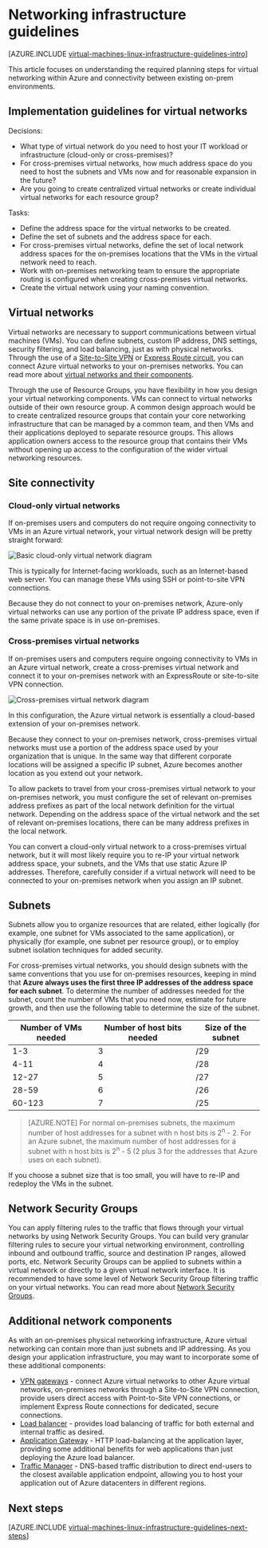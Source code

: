 <properties
	pageTitle="Networking Infrastructure Guidelines | Azure"
	description="Learn about the key design and implementation guidelines for deploying virtual networking in Azure infrastructure services."
	documentationCenter=""
	services="virtual-machines-linux"
	authors="iainfoulds"
	manager="timlt"
	editor=""
	tags="azure-resource-manager"/>

<tags
	ms.service="virtual-machines-linux"
	ms.date="06/22/2016"
	wacn.date=""/>

# Networking infrastructure guidelines

[AZURE.INCLUDE [virtual-machines-linux-infrastructure-guidelines-intro](../includes/virtual-machines-linux-infrastructure-guidelines-intro.md)] 

This article focuses on understanding the required planning steps for virtual networking within Azure and connectivity between existing on-prem environments.


## Implementation guidelines for virtual networks

Decisions:

- What type of virtual network do you need to host your IT workload or infrastructure (cloud-only or cross-premises)?
- For cross-premises virtual networks, how much address space do you need to host the subnets and VMs now and for reasonable expansion in the future?
- Are you going to create centralized virtual networks or create individual virtual networks for each resource group?

Tasks:

- Define the address space for the virtual networks to be created.
- Define the set of subnets and the address space for each.
- For cross-premises virtual networks, define the set of local network address spaces for the on-premises locations that the VMs in the virtual network need to reach.
- Work with on-premises networking team to ensure the appropriate routing is configured when creating cross-premises virtual networks.
- Create the virtual network using your naming convention.


## Virtual networks

Virtual networks are necessary to support communications between virtual machines (VMs). You can define subnets, custom IP address, DNS settings, security filtering, and load balancing, just as with physical networks. Through the use of a [Site-to-Site VPN](/documentation/articles/vpn-gateway-topology/) or [Express Route circuit](/documentation/articles/expressroute-introduction/), you can connect Azure virtual networks to your on-premises networks. You can read more about [virtual networks and their components](/documentation/articles/virtual-networks-overview/).

Through the use of Resource Groups, you have flexibility in how you design your virtual networking components. VMs can connect to virtual networks outside of their own resource group. A common design approach would be to create centralized resource groups that contain your core networking infrastructure that can be managed by a common team, and then VMs and their applications deployed to separate resource groups. This allows application owners access to the resource group that contains their VMs without opening up access to the configuration of the wider virtual networking resources.

## Site connectivity

### Cloud-only virtual networks
If on-premises users and computers do not require ongoing connectivity to VMs in an Azure virtual network, your virtual network design will be pretty straight forward:

![Basic cloud-only virtual network diagram](./media/virtual-machines-common-infrastructure-service-guidelines/vnet01.png)

This is typically for Internet-facing workloads, such as an Internet-based web server. You can manage these VMs using SSH or point-to-site VPN connections.

Because they do not connect to your on-premises network, Azure-only virtual networks can use any portion of the private IP address space, even if the same private space is in use on-premises.


### Cross-premises virtual networks
If on-premises users and computers require ongoing connectivity to VMs in an Azure virtual network, create a cross-premises virtual network and connect it to your on-premises network with an ExpressRoute or site-to-site VPN connection.

![Cross-premises virtual network diagram](./media/virtual-machines-common-infrastructure-service-guidelines/vnet02.png)

In this configuration, the Azure virtual network is essentially a cloud-based extension of your on-premises network.

Because they connect to your on-premises network, cross-premises virtual networks must use a portion of the address space used by your organization that is unique. In the same way that different corporate locations will be assigned a specific IP subnet, Azure becomes another location as you extend out your network.

To allow packets to travel from your cross-premises virtual network to your on-premises network, you must configure the set of relevant on-premises address prefixes as part of the local network definition for the virtual network. Depending on the address space of the virtual network and the set of relevant on-premises locations, there can be many address prefixes in the local network.

You can convert a cloud-only virtual network to a cross-premises virtual network, but it will most likely require you to re-IP your virtual network address space, your subnets, and the VMs that use static Azure IP addresses. Therefore, carefully consider if a virtual network will need to be connected to your on-premises network when you assign an IP subnet.

## Subnets
Subnets allow you to organize resources that are related, either logically (for example, one subnet for VMs associated to the same application), or physically (for example, one subnet per resource group), or to employ subnet isolation techniques for added security.

For cross-premises virtual networks, you should design subnets with the same conventions that you use for on-premises resources, keeping in mind that **Azure always uses the first three IP addresses of the address space for each subnet**. To determine the number of addresses needed for the subnet, count the number of VMs that you need now, estimate for future growth, and then use the following table to determine the size of the subnet.

Number of VMs needed | Number of host bits needed | Size of the subnet
--- | --- | ---
1-3 | 3 | /29
4-11	 | 4 | /28
12-27 | 5 | /27
28-59 | 6 | /26
60-123 | 7 | /25

> [AZURE.NOTE] For normal on-premises subnets, the maximum number of host addresses for a subnet with n host bits is 2<sup>n</sup> - 2. For an Azure subnet, the maximum number of host addresses for a subnet with n host bits is 2<sup>n</sup> - 5 (2 plus 3 for the addresses that Azure uses on each subnet).

If you choose a subnet size that is too small, you will have to re-IP and redeploy the VMs in the subnet.


## Network Security Groups
You can apply filtering rules to the traffic that flows through your virtual networks by using Network Security Groups. You can build very granular filtering rules to secure your virtual networking environment, controlling inbound and outbound traffic, source and destination IP ranges, allowed ports, etc. Network Security Groups can be applied to subnets within a virtual network or directly to a given virtual network interface. It is recommended to have some level of Network Security Group filtering traffic on your virtual networks. You can read more about [Network Security Groups](/documentation/articles/virtual-networks-nsg/).


## Additional network components
As with an on-premises physical networking infrastructure, Azure virtual networking can contain more than just subnets and IP addressing. As you design your application infrastructure, you may want to incorporate some of these additional components:

- [VPN gateways](/documentation/articles/vpn-gateway-about-vpngateways/) - connect Azure virtual networks to other Azure virtual networks, on-premises networks through a Site-to-Site VPN connection, provide users direct access with Point-to-Site VPN connections, or implement Express Route connections for dedicated, secure connections. 
- [Load balancer](/documentation/articles/load-balancer-overview/) - provides load balancing of traffic for both external and internal traffic as desired.
- [Application Gateway](/documentation/articles/application-gateway-introduction/) - HTTP load-balancing at the application layer, providing some additional benefits for web applications than just deploying the Azure load balancer.
- [Traffic Manager](/documentation/articles/traffic-manager-overview/) - DNS-based traffic distribution to direct end-users to the closest available application endpoint, allowing you to host your application out of Azure datacenters in different regions.


## Next steps

[AZURE.INCLUDE [virtual-machines-linux-infrastructure-guidelines-next-steps](../includes/virtual-machines-linux-infrastructure-guidelines-next-steps.md)] 